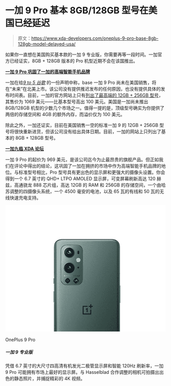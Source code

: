 # 一加 9 Pro 基本 8GB/128GB 型号在美国已经延迟

> 原文：<https://www.xda-developers.com/oneplus-9-pro-base-8gb-128gb-model-delayed-usa/>

如果你一直想在美国购买基本款的一加 9 专业版，你需要再等一段时间。一加官方已经证实，8GB + 128GB 版本的 Pro 机型近期不会在该国推出。

**[一加 9 Pro 巩固了一加的高端智能手机品牌](https://www.xda-developers.com/oneplus-9-pro-review/)**

一加在给[*9 to 5 谷歌*](https://9to5google.com/2021/04/02/oneplus-9-pro-128gb-storage-delay/) 的一份声明中称，base 一加 9 Pro 尚未在美国销售，将在“未来”在北美上市。该公司没有提供推迟发布的任何原因，也没有提供具体的发布时间表。目前，一加的官方网站上只有[列出了最高端的 12GB + 256GB 型号](https://onepluscom.pxf.io/c/2233363/916678/12532?subId1=UUxdaUeUpU1935&subId2=exda&u=https%3A%2F%2Fwww.oneplus.com%2Foneplus-9-pro)，其售价为 1069 美元——比基本型号高出 100 美元。美国是一加尚未推出 8GB/128GB 机型的少数几个市场之一。值得一提的是，顶级型号确实为你提供了两倍的存储空间和 4GB 的额外内存，而溢价仅为 100 美元。

除此之外，一加还证实，目前在美国销售一空的标准一加 9 的 12GB + 256GB 型号将很快重新进货，但该公司没有给出具体日期。目前，一加的网站上只列出了基本的 8GB + 128GB 型号。

**[一加九临 XDA 论坛](https://forum.xda-developers.com/f/oneplus-9-pro.12153/)**

一加 9 Pro 的起价为 969 美元，是该公司迄今为止最昂贵的旗舰产品。但正如我们在评论中得出的结论，这巩固了一加在拥挤的市场中作为高端智能手机品牌的地位。与标准型号相比，Pro 型号具有更出色的显示屏和更强大的摄像头设置。你会得到一个 6.7 英寸的 QHD+ LTPO AMOLED 显示屏，可变屏幕刷新高达 120 赫兹，高通骁龙 888 芯片组，高达 12GB 的 RAM 和 256GB 的存储空间，一个由哈苏调整的四摄像头系统，一个 4500 毫安的电池，以及 65 瓦的有线和 50 瓦的无线快速充电支持。

 <picture>![The OnePlus 9 Pro is a really fast 2021 flagship that still keeps up well today. ](img/e87b0190e6eaa03a7cf726cd74516288.png)</picture> 

OnePlus 9 Pro

##### 一加 9 专业版

凭借 6.7 英寸的大尺寸四高清有机发光二极管显示屏和智能 120Hz 刷新率，一加 9 Pro 可能拥有市场上最好的显示屏。与 Hasselblad 合作调整的相机可拍摄出出色的静态照片，并捕捉精彩的 4K 视频。